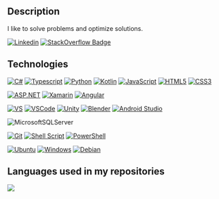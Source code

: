 
## Description
I like to solve problems and optimize solutions.

[![Linkedin](https://img.shields.io/badge/-Linkedin-blue?style=for-the-badge&logo=Linkedin&logoColor=white&link=https://www.linkedin.com/in/claudiu-brandusa-75b722193/)](https://www.linkedin.com/in/claudiu-brandusa-75b722193)
[![StackOverflow Badge](https://img.shields.io/badge/-Stack%20Overflow-FE7A16?style=for-the-badge&logo=Stack%20Overflow&logoColor=white&link=https://stackoverflow.com/users/11654250/claudiu-brandusa?tab=profile)](https://stackoverflow.com/users/11654250/claudiu-brandusa?tab=profile)

## Technologies
[![C#](https://img.shields.io/badge/C%23-239120?style=for-the-badge&logo=c-sharp&logoColor=white)](https://github.com/claudiubrandusa) 
[![Typescript](https://img.shields.io/badge/TypeScript-007ACC?style=for-the-badge&logo=typescript&logoColor=white)](https://github.com/claudiubrandusa)
[![Python](https://img.shields.io/badge/python-3670A0?style=for-the-badge&logo=python&logoColor=ffdd54)](https://github.com/claudiubrandusa)
[![Kotlin](https://img.shields.io/badge/kotlin-%230095D5.svg?style=for-the-badge&logo=kotlin&logoColor=white)](https://github.com/claudiubrandusa)
[![JavaScript](https://img.shields.io/badge/-JavaScript-black?style=for-the-badge&logo=javascript)](https://github.com/claudiubrandusa) 
[![HTML5](https://img.shields.io/badge/-HTML5-E34F26?style=for-the-badge&logo=html5&logoColor=white)](https://github.com/claudiubrandusa) 
[![CSS3](https://img.shields.io/badge/-CSS3-1572B6?style=for-the-badge&logo=css3)](https://github.com/claudiubrandusa) 

[![ASP.NET](https://img.shields.io/badge/-ASP.NET-blue?style=for-the-badge)](https://github.com/claudiubrandusa) 
[![Xamarin](https://img.shields.io/badge/Xamarin-3199DC?style=for-the-badge&logo=xamarin&logoColor=white)](https://github.com/claudiubrandusa) 
[![Angular](https://img.shields.io/badge/Angular-DD0031?style=for-the-badge&logo=angular&logoColor=white)](https://github.com/claudiubrandusa) 

[![VS](https://img.shields.io/badge/-Visual%20Studio-5C2D91?style=for-the-badge&logo=visual%20studio)](https://github.com/claudiubrandusa)
[![VSCode](https://img.shields.io/badge/-Visual%20Studio%20Code-007ACC?style=for-the-badge&logo=visual%20studio%20code)](https://github.com/claudiubrandusa)
[![Unity](https://img.shields.io/badge/unity-%23000000.svg?style=for-the-badge&logo=unity&logoColor=white)](https://github.com/claudiubrandusa)
[![Blender](https://img.shields.io/badge/blender-%23F5792A.svg?style=for-the-badge&logo=blender&logoColor=white)](https://github.com/claudiubrandusa)
[![Android Studio](https://img.shields.io/badge/Android%20Studio-3DDC84.svg?style=for-the-badge&logo=android-studio&logoColor=white)](https://github.com/claudiubrandusa)

![MicrosoftSQLServer](https://img.shields.io/badge/Microsoft%20SQL%20Sever-CC2927?style=for-the-badge&logo=microsoft%20sql%20server&logoColor=white)

[![Git](https://img.shields.io/badge/-Git-black?style=for-the-badge&logo=git)](https://github.com/claudiubrandusa)
[![Shell Script](https://img.shields.io/badge/shell_script-%23121011.svg?style=for-the-badge&logo=gnu-bash&logoColor=white)](https://github.com/claudiubrandusa)
[![PowerShell](https://img.shields.io/badge/-PowerShell-black?style=for-the-badge&logo=PowerShell)](https://github.com/claudiubrandusa)

[![Ubuntu](https://img.shields.io/badge/Ubuntu-E95420?style=for-the-badge&logo=ubuntu&logoColor=white)](https://github.com/claudiubrandusa)
[![Windows](https://img.shields.io/badge/Windows-0078D6?style=for-the-badge&logo=windows&logoColor=white)](https://github.com/claudiubrandusa)
[![Debian](https://img.shields.io/badge/Debian-D70A53?style=for-the-badge&logo=debian&logoColor=white)](https://github.com/claudiubrandusa)

## Languages used in my repositories
![](https://github-readme-stats.vercel.app/api/top-langs/?username=claudiubrandusa&layout=compact)
